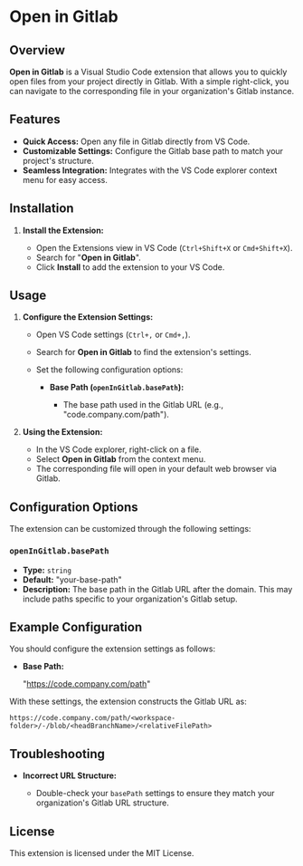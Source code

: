# Open in Gitlab

## Overview

**Open in Gitlab** is a Visual Studio Code extension that allows you to quickly open files from your project directly in Gitlab. With a simple right-click, you can navigate to the corresponding file in your organization's Gitlab instance.

## Features

- **Quick Access:** Open any file in Gitlab directly from VS Code.
- **Customizable Settings:** Configure the Gitlab base path to match your project's structure.
- **Seamless Integration:** Integrates with the VS Code explorer context menu for easy access.

## Installation

1. **Install the Extension:**

   - Open the Extensions view in VS Code (`Ctrl+Shift+X` or `Cmd+Shift+X`).
   - Search for "**Open in Gitlab**".
   - Click **Install** to add the extension to your VS Code.

## Usage

1. **Configure the Extension Settings:**

   - Open VS Code settings (`Ctrl+,` or `Cmd+,`).
   - Search for **Open in Gitlab** to find the extension's settings.
   - Set the following configuration options:

     - **Base Path (`openInGitlab.basePath`):**

       - The base path used in the Gitlab URL (e.g., "code.company.com/path").

2. **Using the Extension:**

   - In the VS Code explorer, right-click on a file.
   - Select **Open in Gitlab** from the context menu.
   - The corresponding file will open in your default web browser via Gitlab.

## Configuration Options

The extension can be customized through the following settings:

### `openInGitlab.basePath`

- **Type:** `string`
- **Default:** "your-base-path"
- **Description:** The base path in the Gitlab URL after the domain. This may include paths specific to your organization's Gitlab setup.

## Example Configuration

You should configure the extension settings as follows:

- **Base Path:**

  "https://code.company.com/path"

With these settings, the extension constructs the Gitlab URL as:

```
https://code.company.com/path/<workspace-folder>/-/blob/<headBranchName>/<relativeFilePath>
```

## Troubleshooting

- **Incorrect URL Structure:**

  - Double-check your `basePath` settings to ensure they match your organization's Gitlab URL structure.

## License

This extension is licensed under the MIT License.

